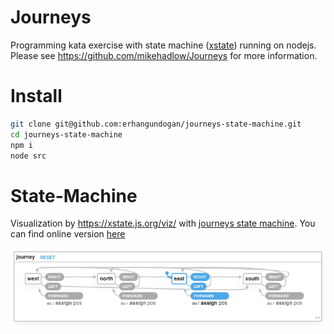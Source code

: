 Journeys
========

Programming kata exercise with state machine ([xstate](https://xstate.js.org/)) running on nodejs. Please see https://github.com/mikehadlow/Journeys for more information.

Install
=======

```bash
git clone git@github.com:erhangundogan/journeys-state-machine.git
cd journeys-state-machine
npm i
node src
```

State-Machine
=============

Visualization by https://xstate.js.org/viz/ with [journeys state machine](src/helpers/state-machine.js). You can find online version [here](https://xstate.js.org/viz/?gist=076210cbd4d4d0c27784282800dbc181)

![State Machine Visualization](state-machine.png)


